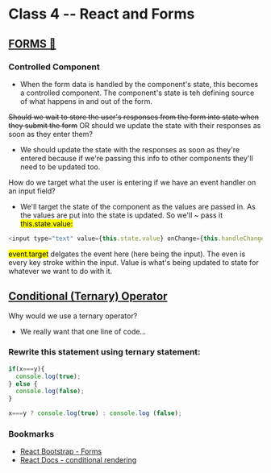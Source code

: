 # Class 4 -- React and Forms

## [FORMS 📄](https://reactjs.org/docs/forms.html)

### Controlled Component

- When the form data is handled by the component's state, this becomes a controlled component. The component's state is teh defining source of what happens in and out of the form.

~~Should we wait to store the user's responses from the form into state when they submit the form~~ OR should we update the state with their responses as soon as they enter them?

- We should update the state with the responses as soon as they're entered because if we're passing this info to other components they'll need to be updated too.

How do we target what the user is entering if we have an event handler on an input field?

- We'll target the state of the component as the values are passed in. As the values are put into the state is updated. So we'll ~
  pass it <mark>this.state.value:</mark>

```js
<input type="text" value={this.state.value} onChange={this.handleChange}/>
```

<mark>event.target</mark> delgates the event here (here being the input). The even is every key stroke within the input. Value is what's being updated to state for whatever we want to do with it.

## [Conditional (Ternary) Operator](https://codeburst.io/javascript-the-conditional-ternary-operator-explained-cac7218beeff)

Why would we use a ternary operator?

- We really want that one line of code...

### Rewrite this statement using ternary statement:

```js
if(x===y){
  console.log(true);
} else {
  console.log(false);
}
```

```js
x===y ? console.log(true) : console.log (false);
```

### Bookmarks

- [React Bootstrap - Forms](https://react-bootstrap.github.io/forms/overview/)
- [React Docs - conditional rendering](https://reactjs.org/docs/conditional-rendering.html)